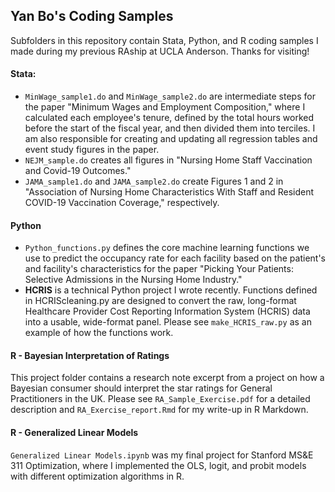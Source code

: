 ## Yan Bo's Coding Samples
Subfolders in this repository contain Stata, Python, and R coding samples I made during my previous RAship at UCLA Anderson. Thanks for visiting!

#### Stata:
- `MinWage_sample1.do` and `MinWage_sample2.do` are intermediate steps for the paper "Minimum Wages and Employment Composition," where I calculated each employee's tenure, defined by the total hours worked before the start of the fiscal year, and then divided them into terciles. I am also responsible for creating and updating all regression tables and event study figures in the paper.
- `NEJM_sample.do` creates all figures in "Nursing Home Staff Vaccination and Covid-19 Outcomes."
- `JAMA_sample1.do` and `JAMA_sample2.do` create Figures 1 and 2 in "Association of Nursing Home Characteristics With Staff and Resident COVID-19 Vaccination Coverage," respectively.

#### Python
- `Python_functions.py` defines the core machine learning functions we use to predict the occupancy rate for each facility based on the patient's and facility's characteristics for the paper "Picking Your Patients: Selective Admissions in the Nursing Home Industry."
- **HCRIS** is a technical Python project I wrote recently. Functions defined in HCRIScleaning.py are designed to convert the raw, long-format Healthcare Provider Cost Reporting Information System (HCRIS) data into a usable, wide-format panel. Please see `make_HCRIS_raw.py` as an example of how the functions work.

#### R - Bayesian Interpretation of Ratings
This project folder contains a research note excerpt from a project on how a Bayesian consumer should interpret the star ratings for General Practitioners in the UK. Please see `RA_Sample_Exercise.pdf` for a detailed description and `RA_Exercise_report.Rmd` for my write-up in R Markdown.

#### R - Generalized Linear Models
`Generalized Linear Models.ipynb` was my final project for Stanford MS&E 311 Optimization, where I implemented the OLS, logit, and probit models with different optimization algorithms in R.
